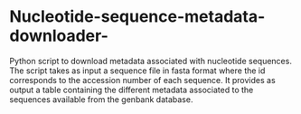 # Nucleotide-sequence-metadata-downloader-
Python script to download metadata associated with nucleotide sequences.  The script takes as input a sequence file in fasta format where the id corresponds to the accession number of each sequence.  It provides as output a table containing the different metadata associated to the sequences available from the genbank database. 
